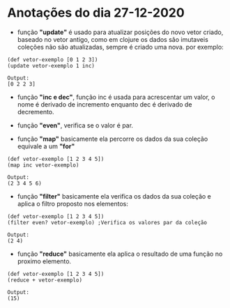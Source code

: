 # Anotações do dia 27-12-2020

 - função **"update"** é usado para atualizar posições do novo vetor criado, baseado no vetor antigo, como em clojure os dados são imutaveis coleções não são atualizadas, sempre é criado uma nova. por exemplo:

 ```
(def vetor-exemplo [0 1 2 3])
(update vetor-exemplo 1 inc)

Output: 
[0 2 2 3]
 ```
- função **"inc e dec"**, função inc é usada para acrescentar um valor, o nome é derivado de incremento enquanto dec é derivado de decremento.

- função **"even"**, verifica se o valor é par.

- função **"map"** basicamente ela percorre os dados da sua coleção equivale a um **"for"** 

```
(def vetor-exemplo [1 2 3 4 5])
(map inc vetor-exemplo)

Output: 
(2 3 4 5 6)

```

- função **"filter"** basicamente ela verifica os dados da sua coleção e aplica o filtro proposto nos elementos: 

```
(def vetor-exemplo [1 2 3 4 5])
(filter even? vetor-exemplo) ;Verifica os valores par da coleção

Output: 
(2 4)

```

- função **"reduce"** basicamente ela aplica o resultado de uma função no proximo elemento. 

```
(def vetor-exemplo [1 2 3 4 5])
(reduce + vetor-exemplo) 

Output: 
(15)

```

